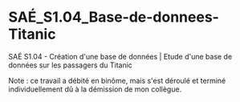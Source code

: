 # SAÉ_S1.04_Base-de-donnees-Titanic
SAÉ S1.04 - Création d'une base de données | Etude d'une base de données sur les passagers du Titanic

Note : ce travail a débité en binôme, mais s'est déroulé et terminé individuellement dû à la démission de mon collègue.
